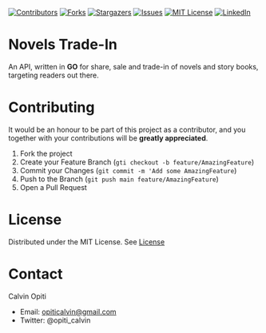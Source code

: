<!-- PROJECT SHIELD -->
[![Contributors][contributors-shield]][contributors-url]
[![Forks][forks-shield]][forks-url]
[![Stargazers][stars-shield]][stars-url]
[![Issues][issues-shield]][issues-url]
[![MIT License][license-shield]][license-url]
[![LinkedIn][linkedin-shield]][linkedin-url]


# Novels Trade-In

An API, written in **GO** for share, sale and trade-in of novels and story books, targeting readers out there.

# Contributing
It would be an honour to be part of this project as a contributor, and you together with your contributions will be **greatly appreciated**.

1. Fork the project
2. Create your Feature Branch (`gti checkout -b feature/AmazingFeature`)
3. Commit your Changes (`git commit -m 'Add some AmazingFeature`)
4. Push to the Branch (`git push main feature/AmazingFeature`)
5. Open a Pull Request

# License
Distributed under the MIT License. See [License](./LICENSE)

# Contact
Calvin Opiti 
* Email: opiticalvin@gmail.com
* Twitter: @opiti_calvin

<!-- MARKDOWN LINKS AND IMAGES -->
<!-- https://www.markdownguide.org/basic-syntax/#reference-style-links -->
[contributors-shield]: https://img.shields.io/github/contributors/OpitiCalvin/novelsTradeIn?color=green&style=for-the-badge
[contributors-url]: https://github.com/OpitiCalvin/novelsTradeIn/graphs/contributors
[forks-shield]: https://img.shields.io/github/forks/OpitiCalvin/novelsTradeIn?style=for-the-badge
[forks-url]: https://github.com/OpitiCalvin/novelsTradeIn/network/members

[stars-shield]: https://img.shields.io/github/stars/OpitiCalvin/novelsTradeIn?style=for-the-badge
[stars-url]: https://github.com/OpitiCalvin/novelsTradeIn/stargazers
[issues-shield]: https://img.shields.io/github/issues/OpitiCalvin/novelsTradeIn?style=for-the-badge
[issues-url]: https://github.com/OpitiCalvin/novelsTradeIn/issues
[license-shield]: https://img.shields.io/github/license/OpitiCalvin/novelsTradeIn?style=for-the-badge
[license-url]: https://github.com/OpitiCalvin/novelsTradeIn/blob/main/LICENSE
[linkedin-shield]: https://img.shields.io/badge/-LinkedIn-black.svg?style=for-the-badge&logo=linkedin&colorB=555
[linkedin-url]: https://linkedin.com/in/calvin-opiti-48476a55/

<!-- [product-screenshot]: images/screenshot.png -->
